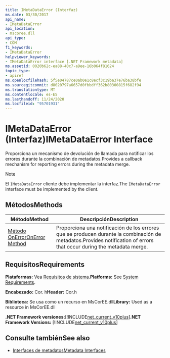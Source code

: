 ```yaml
---
title: IMetaDataError (Interfaz)
ms.date: 03/30/2017
api_name:
- IMetaDataError
api_location:
- mscoree.dll
api_type:
- COM
f1_keywords:
- IMetaDataError
helpviewer_keywords:
- IMetaDataError interface [.NET Framework metadata]
ms.assetid: 0020b62c-ea88-40c7-a9ee-16b064f81624
topic_type:
- apiref
ms.openlocfilehash: 5f5e04787ce0ab0e1c8ecf3c19ba37e76ba38bfe
ms.sourcegitcommit: d8020797a6657d0fbbdff362b80300815f682f94
ms.translationtype: MT
ms.contentlocale: es-ES
ms.lasthandoff: 11/24/2020
ms.locfileid: "95701931"
---
```

# <a name="imetadataerror-interface"></a><span data-ttu-id="14045-102">IMetaDataError (Interfaz)</span><span class="sxs-lookup"><span data-stu-id="14045-102">IMetaDataError Interface</span></span>

<span data-ttu-id="14045-103">Proporciona un mecanismo de devolución de llamada para notificar los errores durante la combinación de metadatos.</span><span class="sxs-lookup"><span data-stu-id="14045-103">Provides a callback mechanism for reporting errors during the metadata merge.</span></span>  
  
> [!NOTE]
> <span data-ttu-id="14045-104">El `IMetaDataError` cliente debe implementar la interfaz.</span><span class="sxs-lookup"><span data-stu-id="14045-104">The `IMetaDataError` interface must be implemented by the client.</span></span>  
  
## <a name="methods"></a><span data-ttu-id="14045-105">Métodos</span><span class="sxs-lookup"><span data-stu-id="14045-105">Methods</span></span>  
  
|<span data-ttu-id="14045-106">Método</span><span class="sxs-lookup"><span data-stu-id="14045-106">Method</span></span>|<span data-ttu-id="14045-107">Descripción</span><span class="sxs-lookup"><span data-stu-id="14045-107">Description</span></span>|  
|------------|-----------------|  
|[<span data-ttu-id="14045-108">Método OnError</span><span class="sxs-lookup"><span data-stu-id="14045-108">OnError Method</span></span>](imetadataerror-onerror-method.md)|<span data-ttu-id="14045-109">Proporciona una notificación de los errores que se producen durante la combinación de metadatos.</span><span class="sxs-lookup"><span data-stu-id="14045-109">Provides notification of errors that occur during the metadata merge.</span></span>|  
  
## <a name="requirements"></a><span data-ttu-id="14045-110">Requisitos</span><span class="sxs-lookup"><span data-stu-id="14045-110">Requirements</span></span>  

 <span data-ttu-id="14045-111">**Plataformas:** Vea [Requisitos de sistema](../../get-started/system-requirements.md).</span><span class="sxs-lookup"><span data-stu-id="14045-111">**Platforms:** See [System Requirements](../../get-started/system-requirements.md).</span></span>  
  
 <span data-ttu-id="14045-112">**Encabezado:** Cor. h</span><span class="sxs-lookup"><span data-stu-id="14045-112">**Header:** Cor.h</span></span>  
  
 <span data-ttu-id="14045-113">**Biblioteca:** Se usa como un recurso en MsCorEE.dll</span><span class="sxs-lookup"><span data-stu-id="14045-113">**Library:** Used as a resource in MsCorEE.dll</span></span>  
  
 <span data-ttu-id="14045-114">**.NET Framework versiones:**[!INCLUDE[net_current_v10plus](../../../../includes/net-current-v10plus-md.md)]</span><span class="sxs-lookup"><span data-stu-id="14045-114">**.NET Framework Versions:** [!INCLUDE[net_current_v10plus](../../../../includes/net-current-v10plus-md.md)]</span></span>  
  
## <a name="see-also"></a><span data-ttu-id="14045-115">Consulte también</span><span class="sxs-lookup"><span data-stu-id="14045-115">See also</span></span>

- [<span data-ttu-id="14045-116">Interfaces de metadatos</span><span class="sxs-lookup"><span data-stu-id="14045-116">Metadata Interfaces</span></span>](metadata-interfaces.md)
